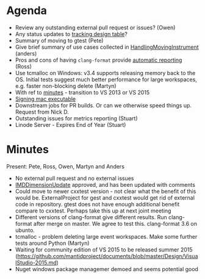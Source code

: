 Agenda
======

* Review any outstanding external pull request or issues? (Owen)
* Any status updates to [tracking design table](https://github.com/mantidproject/documents/blob/master/Project-Management/TechnicalSteeringCommittee/reports/TSC-TrackingDesignProposals.md)? 
* Summary of moving to gtest (Pete)
* Give brief summary of use cases collected in [HandlingMovingInstrument](/Design/HandlingMovingInstruments.md) (anders)
* Pros and cons of having `clang-format` provide [automatic reporting](http://builds.mantidproject.org/view/All/job/master_clang-format/) (Ross)
* Use tcmalloc on Windows: v3.4 supports releasing memory back to the OS. Initial tests suggest much better performance for large workspaces, e.g. faster non-blocking delete (Martyn)
* With ref to [minutes](https://github.com/mantidproject/documents/blob/master/Project-Management/TechnicalSteeringCommittee/meetings/2015/TSC-meeting-2015-01-29.md) - transition to VS 2013 or VS 2015
* [Signing mac executable](http://certhelp.ksoftware.net/support/articles/18835-how-do-i-sign-files-on-mac-osx-) 
* Downstream jobs for PR builds. Or can we otherwise speed things up. Request from Nick D.
* Outstanding issues for metrics reporting (Stuart)
* Linode Server - Expires End of Year (Stuart)


Minutes
=======

Present: Pete, Ross, Owen, Martyn and Anders

* No external pull request and no external issues
* [IMDDimensionUpdate](/Design/VATES/IMDDimensionUpdate.md) approved, and has been updated with comments
* Could move to newer cxxtest version - not clear what the benefit of this would be. ExternalProject for gest and cxxtest would get rid of external code in repository. gtest does not have enough additional benefit compare to cxxtest. Perhaps take this up at next joint meeting
* Different versions of clang-format give different results. Run clang-format after merge on master. We agree to test this. clang-format 3.6 on ubunto. 
* tcmalloc - problem deleting large event workspaces. Make some further tests around Python (Martyn)
* Waiting for community edition of VS 2015 to be released summer 2015 (https://github.com/mantidproject/documents/blob/master/Design/VisualStudio-2015.md)
* Nuget windows package managemer demoed and seems potential good
